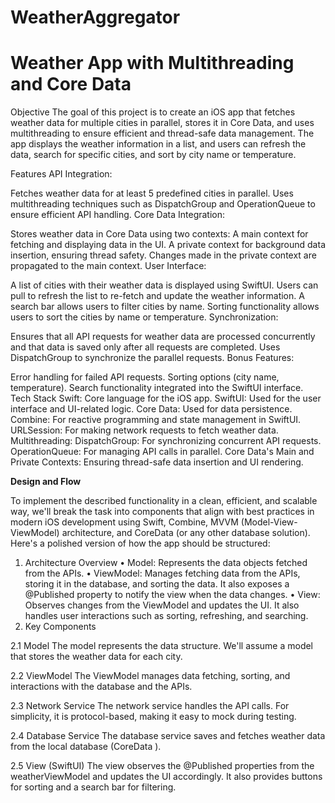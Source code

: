 # WeatherAggregator
# Weather App with Multithreading and Core Data
Objective
The goal of this project is to create an iOS app that fetches weather data for multiple cities in parallel, stores it in Core Data, and uses multithreading to ensure efficient and thread-safe data management. The app displays the weather information in a list, and users can refresh the data, search for specific cities, and sort by city name or temperature.

Features
API Integration:

Fetches weather data for at least 5 predefined cities in parallel.
Uses multithreading techniques such as DispatchGroup and OperationQueue to ensure efficient API handling.
Core Data Integration:

Stores weather data in Core Data using two contexts:
A main context for fetching and displaying data in the UI.
A private context for background data insertion, ensuring thread safety.
Changes made in the private context are propagated to the main context.
User Interface:

A list of cities with their weather data is displayed using SwiftUI.
Users can pull to refresh the list to re-fetch and update the weather information.
A search bar allows users to filter cities by name.
Sorting functionality allows users to sort the cities by name or temperature.
Synchronization:

Ensures that all API requests for weather data are processed concurrently and that data is saved only after all requests are completed.
Uses DispatchGroup to synchronize the parallel requests.
Bonus Features:

Error handling for failed API requests.
Sorting options (city name, temperature).
Search functionality integrated into the SwiftUI interface.
Tech Stack
Swift: Core language for the iOS app.
SwiftUI: Used for the user interface and UI-related logic.
Core Data: Used for data persistence.
Combine: For reactive programming and state management in SwiftUI.
URLSession: For making network requests to fetch weather data.
Multithreading:
DispatchGroup: For synchronizing concurrent API requests.
OperationQueue: For managing API calls in parallel.
Core Data's Main and Private Contexts: Ensuring thread-safe data insertion and UI rendering.

**Design and Flow**

To implement the described functionality in a clean, efficient, and scalable way, we'll break the task into components that align with best practices in modern iOS development using Swift, Combine, MVVM (Model-View-ViewModel) architecture, and CoreData (or any other database solution). Here's a polished version of how the app should be structured:
1. Architecture Overview
	•	Model: Represents the data objects fetched from the APIs.
	•	ViewModel: Manages fetching data from the APIs, storing it in the database, and sorting the data. It also exposes a @Published property to notify the view when the data changes.
	•	View: Observes changes from the ViewModel and updates the UI. It also handles user interactions such as sorting, refreshing, and searching.
2. Key Components

2.1 Model
The model represents the data structure. We'll assume a model that stores the weather data for each city.

2.2 ViewModel
The ViewModel manages data fetching, sorting, and interactions with the database and the APIs.

2.3 Network Service
The network service handles the API calls. For simplicity, it is protocol-based, making it easy to mock during testing.

2.4 Database Service
The database service saves and fetches weather data from the local database (CoreData ).

2.5 View (SwiftUI)
The view observes the @Published properties from the weatherViewModel and updates the UI accordingly. It also provides buttons for sorting and a search bar for filtering.

